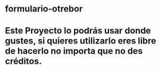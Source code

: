 # formulario-otrebor
# Este Proyecto lo podrás usar donde gustes, si quieres utilizarlo eres libre de hacerlo no importa que no des créditos.
